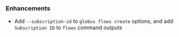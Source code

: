 ### Enhancements

* Add `--subscription-id` to `globus flows create` options, and add
  `Subscription ID` to `flows` command outputs
